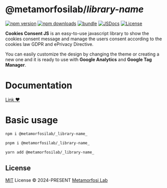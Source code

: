 # @metamorfosilab/_library-name_

[![npm version][npm-version-src]][npm-version-href]
[![npm downloads][npm-downloads-src]][npm-downloads-href]
[![bundle][bundle-src]][bundle-href]
[![JSDocs][jsdocs-src]][jsdocs-href]
[![License][license-src]][license-href]

**Cookies Consent JS** is an easy-to-use javascript library to show the cookies consent message and manage the users consent according to the cookies law GDPR and ePrivacy Directive.

You can easily customize the design by changing the theme or creating a new one and it is ready to use with **Google Analytics** and **Google Tag Manager**.

# Documentation

[Link ❤️](https://metamorfosilab.github.io/_library-name_/)

# Basic usage

```bash
npm i @metamorfosilab/_library-name_
```

```bash
pnpm i @metamorfosilab/_library-name_
```

```bash
yarn add @metamorfosilab/_library-name_
```

## License

[MIT](./LICENSE) License © 2024-PRESENT [Metamorfosi Lab](https://github.com/MetamorfosiLab)

<!-- Badges -->

[npm-version-src]: https://img.shields.io/npm/v/@metamorfosilab/_library-name_?style=flat&colorA=080f12&colorB=1fa669
[npm-version-href]: https://npmjs.com/package/@metamorfosilab/_library-name_
[npm-downloads-src]: https://img.shields.io/npm/dm/@metamorfosilab/_library-name_?style=flat&colorA=080f12&colorB=1fa669
[npm-downloads-href]: https://npmjs.com/package/@metamorfosilab/_library-name_
[bundle-src]: https://img.shields.io/bundlephobia/minzip/@metamorfosilab/_library-name_?style=flat&colorA=080f12&colorB=1fa669&label=minzip
[bundle-href]: https://bundlephobia.com/result?p=@metamorfosilab/_library-name_
[license-src]: https://img.shields.io/github/license/@metamorfosilab/_library-name_.svg?style=flat&colorA=080f12&colorB=1fa669
[license-href]: https://github.com/@metamorfosilab/_library-name_/blob/main/LICENSE
[jsdocs-src]: https://img.shields.io/badge/jsdocs-reference-080f12?style=flat&colorA=080f12&colorB=1fa669
[jsdocs-href]: https://www.jsdocs.io/package/@metamorfosilab/_library-name_
